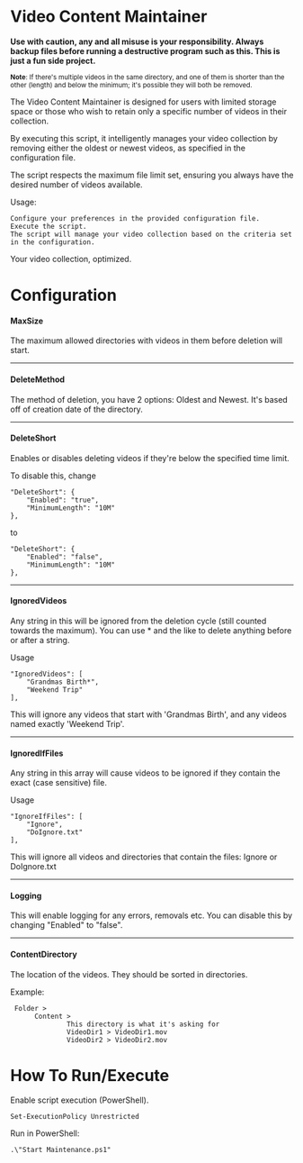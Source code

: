 # Video Content Maintainer

<b>Use with caution, any and all misuse is your responsibility. Always backup files before running a destructive program such as this. This is just a fun side project.</b>

<small>**Note**: If there's multiple videos in the same directory, and one of them is shorter than the other (length) and below the minimum; it's possible they will both be removed.</small>

The Video Content Maintainer is designed for users with limited storage space or those who wish to retain only a specific number of videos in their collection.

By executing this script, it intelligently manages your video collection by removing either the oldest or newest videos, as specified in the configuration file.

The script respects the maximum file limit set, ensuring you always have the desired number of videos available.

Usage:

    Configure your preferences in the provided configuration file.
    Execute the script.
    The script will manage your video collection based on the criteria set in the configuration.

Your video collection, optimized.

# Configuration
#### MaxSize
The maximum allowed directories with videos in them before deletion will start.
***
#### DeleteMethod
The method of deletion, you have 2 options: Oldest and Newest. It's based off of creation date of the directory.
***
#### DeleteShort
Enables or disables deleting videos if they're below the specified time limit.

To disable this, change

    "DeleteShort": {
        "Enabled": "true",
        "MinimumLength": "10M"
    },   

to

    "DeleteShort": {
        "Enabled": "false",
        "MinimumLength": "10M"
    },
***
#### IgnoredVideos
Any string in this will be ignored from the deletion cycle (still counted towards the maximum). You can use * and the like to delete anything before or after a string.

Usage

	"IgnoredVideos": [
	    "Grandmas Birth*",
	    "Weekend Trip"
	],

 This will ignore any videos that start with 'Grandmas Birth', and any videos named exactly 'Weekend Trip'.
 ***
 #### IgnoredIfFiles
 Any string in this array will cause videos to be ignored if they contain the exact (case sensitive) file.

 Usage

	"IgnoreIfFiles": [
        "Ignore",
        "DoIgnore.txt"
	],

 This will ignore all videos and directories that contain the files: Ignore or DoIgnore.txt
***
 #### Logging

 This will enable logging for any errors, removals etc. You can disable this by changing "Enabled" to "false".
***
 #### ContentDirectory
 The location of the videos. They should be sorted in directories.

 Example:

     Folder >
          Content >
                  This directory is what it's asking for
                  VideoDir1 > VideoDir1.mov
                  VideoDir2 > VideoDir2.mov
 
# How To Run/Execute
Enable script execution (PowerShell).

    Set-ExecutionPolicy Unrestricted
Run in PowerShell:

    .\"Start Maintenance.ps1"
